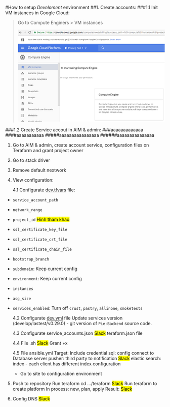 #How to setup *Develoment* environment
##1. Create accounts:
###1.1  Init VM instances in Google Cloud:

> Go to Compute Enginers > VM instances
> 
> ![VM instances](https://github.com/nguyenthihoangphuong/images/blob/CreateNewClientEnvironment/2.1.png?raw=true)

###1.2  Create Service accout in AIM & admin:
###aaaaaaaaaaaaa
####aaaaaaaaaaa
#####aaaaaaaaaaaaaaaa
######aaaaaaaaaaaaaaa


1. Go to AIM & admin, create account service, configuration files on Teraform and grant project owner
2. Go to stack driver
3. Remove default nextwork
4. View configuration:

	4.1 Configurate [dev.tfvars](https://github.com/piemapping/infrastructure/blob/dev/environments/fleet/config/dev.tfvars) file:
	
- `service_account_path`
- `network_range`
- `project_id` <mark>Hinh tham khao</mark>
- `ssl_certificate_key_file`
- `ssl_certificate_crt_file`
- `ssl_certificate_chain_file`
- `bootstrap_branch`
- `subdomain`: Keep current config
- `environment`: Keep current config
- `instances`
- `asg_size`
- `services_enabled`: Turn off `crust`, `pastry`, `allinone`, `smoketests`

	4.2 Configurate [dev.yml](https://github.com/piemapping/infrastructure/blob/dev/environments/fleet/config/dev.yml) file 
	Update services version (develop/lastest/v0.29.0) - git version of `Pie-Backend` source code.
	
	4.3 Configurate service_accounts.json <mark>Slack</mark>
	teraform.json file
	
	4.4 File .sh  <mark>Slack</mark>
Grant +x

	4.5 File ansible.yml
	Target:
	Include credential
	sql: config connect to Database server
	pusher: third party to notification <mark>Slack</mark>
	elastic search: index - each client has different index configuration
	* Go to site to configuration environment
	
5. Push to repository
Run teraform 
cd .../teraform <mark>Slack</mark>
Run teraform to create platform
In process: new, plan, apply
Result: <mark>Slack</mark>

6. Config DNS
<mark>Slack</mark>
	
	
	